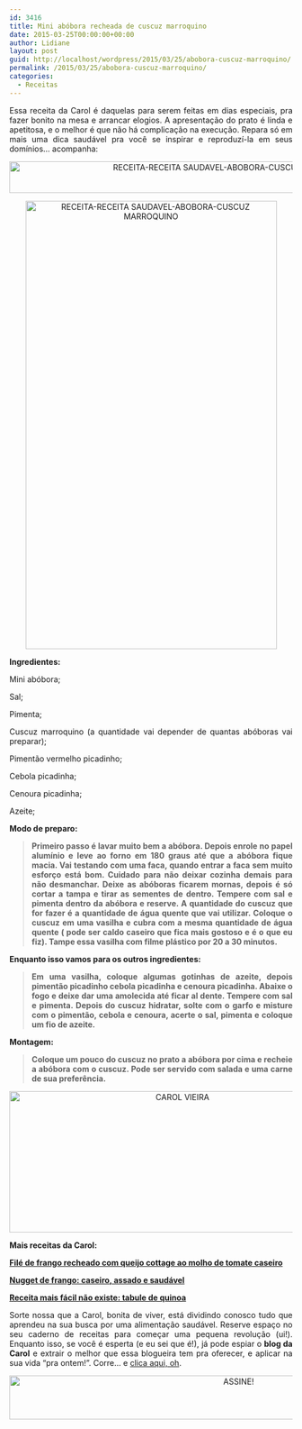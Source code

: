 ```yaml
---
id: 3416
title: Mini abóbora recheada de cuscuz marroquino
date: 2015-03-25T00:00:00+00:00
author: Lidiane
layout: post
guid: http://localhost/wordpress/2015/03/25/abobora-cuscuz-marroquino/
permalink: /2015/03/25/abobora-cuscuz-marroquino/
categories:
  - Receitas
---
```

<p align="justify">
  Essa receita da Carol é daquelas para serem feitas em dias especiais, pra fazer bonito na mesa e arrancar elogios. A apresentação do prato é linda e apetitosa, e o melhor é que não há complicação na execução. Repara só em mais uma dica saudável pra você se inspirar e reproduzí-la em seus domínios… acompanha:
</p>

<p align="center">
  <a href="http://www.trololodemulher.com.br/blog/wp-content/uploads/2015/03/RECEITA-RECEITA-SAUDAVEL-ABOBORA-CUSCUZ-MARROQUINO1.jpg"><img class="alignnone size-full wp-image-10891" src="http://www.trololodemulher.com.br/blog/wp-content/uploads/2015/03/RECEITA-RECEITA-SAUDAVEL-ABOBORA-CUSCUZ-MARROQUINO1.jpg" alt="RECEITA-RECEITA SAUDAVEL-ABOBORA-CUSCUZ MARROQUINO[]" width="800" height="56" /></a>
</p>

<p align="center">
  <a href="http://www.trololodemulher.com.br/blog/wp-content/uploads/2015/03/RECEITA-RECEITA-SAUDAVEL-ABOBORA-CUSCUZ-MARROQUINO.jpg"><img class="alignnone size-full wp-image-10890" src="http://www.trololodemulher.com.br/blog/wp-content/uploads/2015/03/RECEITA-RECEITA-SAUDAVEL-ABOBORA-CUSCUZ-MARROQUINO.jpg" alt="RECEITA-RECEITA SAUDAVEL-ABOBORA-CUSCUZ MARROQUINO" width="447" height="796" /></a>
</p>

<p align="justify">
  <strong>Ingredientes:</strong>
</p>

<p align="justify">
  Mini abóbora;
</p>

<p align="justify">
  Sal;
</p>

<p align="justify">
  Pimenta;
</p>

<p align="justify">
  Cuscuz marroquino (a quantidade vai depender de quantas abóboras vai preparar);
</p>

<p align="justify">
  Pimentão vermelho picadinho;
</p>

<p align="justify">
  Cebola picadinha;
</p>

<p align="justify">
  Cenoura picadinha;
</p>

<p align="justify">
  Azeite;
</p>

<p align="justify">
  <strong>Modo de preparo:</strong>
</p>

> <p align="justify">
>   <strong>Primeiro passo é lavar muito bem a abóbora. Depois enrole no papel alumínio e leve ao forno em 180 graus até que a abóbora fique macia. Vai testando com uma faca, quando entrar a faca sem muito esforço está bom. Cuidado para não deixar cozinha demais para não desmanchar. Deixe as abóboras ficarem mornas, depois é só cortar a tampa e tirar as sementes de dentro. Tempere com sal e pimenta dentro da abóbora e reserve. A quantidade do cuscuz que for fazer é a quantidade de água quente que vai utilizar. Coloque o cuscuz em uma vasilha e cubra com a mesma quantidade de água quente ( pode ser caldo caseiro que fica mais gostoso e é o que eu fiz). Tampe essa vasilha com filme plástico por 20 a 30 minutos.</strong>
> </p>

<p align="justify">
  <strong>Enquanto isso vamos para os outros ingredientes:</strong>
</p>

> <p align="justify">
>   <strong>Em uma vasilha, coloque algumas gotinhas de azeite, depois pimentão picadinho cebola picadinha e cenoura picadinha. Abaixe o fogo e deixe dar uma amolecida até ficar al dente. Tempere com sal e pimenta. Depois do cuscuz hidratar, solte com o garfo e misture com o pimentão, cebola e cenoura, acerte o sal, pimenta e coloque um fio de azeite.</strong>
> </p>

<p align="justify">
  <strong>Montagem:</strong>
</p>

> <p align="justify">
>   <strong>Coloque um pouco do cuscuz no prato a abóbora por cima e recheie a abóbora com o cuscuz. Pode ser servido com salada e uma carne de sua preferência.</strong>
> </p>

<p align="center">
  <a href="http://www.trololodemulher.com.br/blog/wp-content/uploads/2014/07/CAROL-VIEIRA.png"><img class="alignnone size-full wp-image-10204" src="http://www.trololodemulher.com.br/blog/wp-content/uploads/2014/07/CAROL-VIEIRA.png" alt="CAROL VIEIRA" width="600" height="251" /></a>
</p>

<p align="justify">
  <strong>Mais receitas da Carol:</strong>
</p>

<p align="justify">
  <a href="http://www.trololodemulher.com.br/2015/03/18/file-de-frango-recheado/" target="_blank"><strong>Filé de frango recheado com queijo cottage ao molho de tomate caseiro</strong></a>
</p>

<p align="justify">
  <a href="http://www.trololodemulher.com.br/2015/03/17/nugget-frango-saudavel-assado/" target="_blank"><strong>Nugget de frango: caseiro, assado e saudável</strong></a>
</p>

<p align="justify">
  <a href="http://www.trololodemulher.com.br/2015/03/10/tabule-de-quinoa/" target="_blank"><strong>Receita mais fácil não existe: tabule de quinoa</strong></a>
</p>

<p align="justify">
  Sorte nossa que a Carol, bonita de viver, está dividindo conosco tudo que aprendeu na sua busca por uma alimentação saudável. Reserve espaço no seu caderno de receitas para começar uma pequena revolução (ui!). Enquanto isso, se você é esperta (e eu sei que é!), já pode espiar o <strong>blog da Carol</strong> e extrair o melhor que essa blogueira tem pra oferecer, e aplicar na sua vida “pra ontem!”. Corre… e <a href="http://mundocarolvieira.blogspot.com.br/" target="_blank">clica aqui, oh</a>.
</p>

<p align="center">
  <a href="http://feedburner.google.com/fb/a/mailverify?uri=blogbichafemea&loc=pt_BR" target="_blank"><img class="alignnone size-full wp-image-10439" src="http://www.trololodemulher.com.br/blog/wp-content/uploads/2014/09/ASSINE.png" alt="ASSINE!" width="800" height="78" /></a>
</p>

<p align="justify">